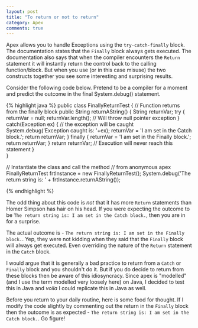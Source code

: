 ```yaml
---
layout: post
title: "To return or not to return"
category: Apex
comments: true
---
```


Apex allows you to handle Exceptions using the `try-catch-finally` block. The documentation states that the `Finally` block always gets executed.
The documentation also says that when the compiler encounters the `Return` statement it will instantly return the control back to the calling function/block.
But when you use (or in this case misuse) the two constructs together you see some interesting and surprising results.

Consider the following code below. Pretend to be a compiler for a moment and predict the outcome in the final System.debug() statement.

{% highlight java %}
  public class FinallyReturnTest {
    // Function returns from the finally block
    public String returnAString() {
      String returnVar;
      try {
        returnVar = null;
        returnVar.length(); // Will throw null pointer exception
      } catch(Exception ex) {
        // the exception will be caught
        System.debug('Exception caught is: '+ex);
        returnVar = 'I am set in the Catch block.';
        return returnVar;
      } finally {
        returnVar = 'I am set in the Finally block.';
        return returnVar;
      }
      return returnVar; // Execution will never reach this statement
    }  
  }

  // Instantiate the class and call the method
  // from anonymous apex 
  FinallyReturnTest frtInstance = new FinallyReturnTest();
  System.debug('The return string is: ' + frtInstance.returnAString());
  
{% endhighlight %}

The odd thing about this code is _not_ that it has more `Return` statements than Homer Simpson has hair on his head.
If you were expecting the outcome to be `The return string is: I am set in the Catch block.`, then you are in for a surprise.

The actual outcome is - `The return string is: I am set in the Finally block.`. Yep, they were not kidding when they said that
the `Finally` block will always get executed. Even overriding the nature of the `Return` statement in the `Catch` block.

I would argue that it is generally a bad practice to return from a `Catch` or `Finally` block and you shouldn't do it. But if you
do decide to return from these blocks then be aware of this idiosyncracy. Since apex is "modelled" (and I use the term modelled very loosely here)
on Java, I decided to test this in Java and _voila_ I could replicate this in Java as well.

Before you return to your daily routine, here is some food for thought. If I modify the code slightly by commenting out the return 
in the `Finally` block then the outcome is as expected - `The return string is: I am set in the Catch block.`. Go figure!


